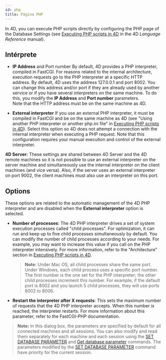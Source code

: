 ```yaml
---
id: php
title: Página PHP
---
```


In 4D, you can execute PHP scripts directly by configuring the PHP page of the Database Settings (see [Executing PHP scripts in 4D](https://doc.4d.com/4D-Language-Reference-19-R4/PHP/Executing-PHP-scripts-in-4D.300-5739898.en.html) in the 4D *Language Reference* manual).

## Intérprete

-   **IP Address** and Port number By default, 4D provides a PHP interpreter, compiled in FastCGI. For reasons related to the internal architecture, execution requests go to the PHP interpreter at a specific HTTP address. By default, 4D uses the address 127.0.0.1 and port 8002. You can change this address and/or port if they are already used by another service or if you have several interpreters on the same machine. To do this, you modify the **IP Address** and **Port number** parameters.\
  Note that the HTTP address must be on the same machine as 4D.

-   **External interpreter** If you use an external PHP interpreter, it must be compiled in FastCGI and be on the same machine as 4D (see "Using another PHP interpreter or another php.ini file" in [Executing PHP scripts in 4D](https://doc.4d.com/4Dv19/4D/19.1/Executing-PHP-scripts-in-4D.300-5654093.en.html)). Select this option so 4D does not attempt a connection with the internal interpreter when executing a PHP request. Note that this configuration requires your manual execution and control of the external interpreter.

**4D Server:** These settings are shared between 4D Server and the 4D remote machines so it is not possible to use an external interpreter on the server machine and simultaneously use the internal interpreter on the client machines (and vice versa). Also, if the server uses an external interpreter on port 9002, the client machines must also use an interpreter on this port.

## Options

These options are related to the automatic management of the 4D PHP interpreter and are disabled when the **External interpreter** option is selected.

-   **Number of processes**: The 4D PHP interpreter drives a set of system execution processes called "child processes". For optimization, it can run and keep up to five child processes simultaneously by default. You can modify the number of child processes according to your needs. For example, you may want to increase this value if you call on the PHP interpreter intensively. For more information, refer to the "Architecture" section in [Executing PHP scripts in 4D](https://doc.4d.com/4Dv19/4D/19.1/Executing-PHP-scripts-in-4D.300-5654093.en.html).

    > **Note:** Under Mac OS, all child processes share the same port. Under Windows, each child process uses a specific port number. The first number is the one set for the PHP interpreter; the other child processes increment this number. For example, if the default port is 8002 and you launch 5 child processes, they will use ports 8002 to 8006.

-   **Restart the interpreter after X requests**: This sets the maximum number of requests that the 4D PHP interpreter accepts. When this number is reached, the interpreter restarts. For more information about this parameter, refer to the FastCGI-PHP documentation.
> **Note:** In this dialog box, the parameters are specified by default for all connected machines and all sessions. You can also modify and read them separately for each machine and each session using the [SET DATABASE PARAMETER](https://doc.4d.com/4dv19R/help/command/en/page642.html) and [Get database parameter](https://doc.4d.com/4dv19R/help/command/en/page643.html) commands. The parameters modified by the [SET DATABASE PARAMETER](https://doc.4d.com/4dv19R/help/command/en/page642.html) command have priority for the current session.